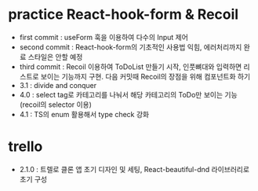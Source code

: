 # practice React-hook-form & Recoil

<ul>
<li>first commit : useForm 훅을 이용하여 다수의 Input 제어</li>
<li>second commit : React-hook-form의 기초적인 사용법 익힘, 에러처리까지 완료 스타일은 안할 예정</li>
<li>third commit : Recoil 이용하여 ToDoList 만들기 시작, 인풋뼈대와 입력하면 리스트로 보이는 기능까지 구현. 다음 커밋때 Recoil의 장점을 위해 컴포넌트화 하기</li>
<li>3.1 : divide and conquer</li>
<li>4.0 : select tag로 카테고리를 나눠서 해당 카테고리의 ToDo만 보이는 기능 (recoil의 selector 이용)</li>
<li>4.1 : TS의 enum 활용해서 type check 강화</li>
</ul>

# trello

<ul>
<li>2.1.0 : 트렐로 클론 앱 초기 디자인 및 세팅, React-beautiful-dnd 라이브러리로 초기 구성</li>
</ul>
